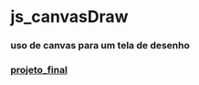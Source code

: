 # js_canvasDraw
### uso de canvas para um tela de desenho
### [projeto_final](https://hugoresende27.github.io/js_canvasDraw/)
 
